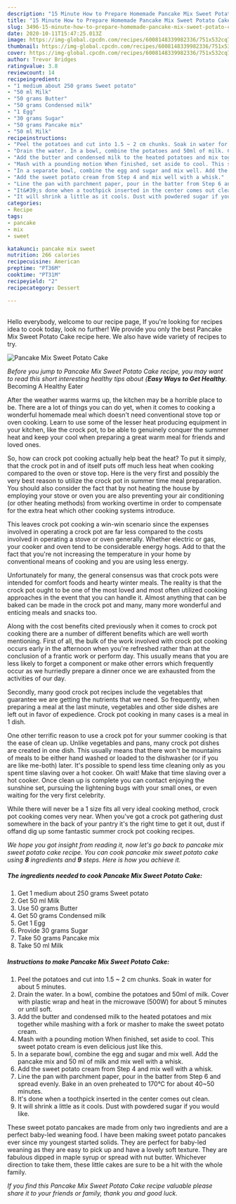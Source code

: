 ```yaml
---
description: "15 Minute How to Prepare Homemade Pancake Mix Sweet Potato Cake"
title: "15 Minute How to Prepare Homemade Pancake Mix Sweet Potato Cake"
slug: 3496-15-minute-how-to-prepare-homemade-pancake-mix-sweet-potato-cake
date: 2020-10-11T15:47:25.013Z
image: https://img-global.cpcdn.com/recipes/6008148339982336/751x532cq70/pancake-mix-sweet-potato-cake-recipe-main-photo.jpg
thumbnail: https://img-global.cpcdn.com/recipes/6008148339982336/751x532cq70/pancake-mix-sweet-potato-cake-recipe-main-photo.jpg
cover: https://img-global.cpcdn.com/recipes/6008148339982336/751x532cq70/pancake-mix-sweet-potato-cake-recipe-main-photo.jpg
author: Trevor Bridges
ratingvalue: 3.8
reviewcount: 14
recipeingredient:
- "1 medium about 250 grams Sweet potato"
- "50 ml Milk"
- "50 grams Butter"
- "50 grams Condensed milk"
- "1 Egg"
- "30 grams Sugar"
- "50 grams Pancake mix"
- "50 ml Milk"
recipeinstructions:
- "Peel the potatoes and cut into 1.5 ~ 2 cm chunks. Soak in water for about 5 minutes."
- "Drain the water. In a bowl, combine the potatoes and 50ml of milk. Cover with plastic wrap and heat in the microwave (500W) for about 5 minutes or until soft."
- "Add the butter and condensed milk to the heated potatoes and mix together while mashing with a fork or masher to make the sweet potato cream."
- "Mash with a pounding motion When finished, set aside to cool. This sweet potato cream is even delicious just like this."
- "In a separate bowl, combine the egg and sugar and mix well. Add the pancake mix and 50 ml of milk and mix well with a whisk."
- "Add the sweet potato cream from Step 4 and mix well with a whisk."
- "Line the pan with parchment paper, pour in the batter from Step 6 and spread evenly. Bake in an oven preheated to 170°C for about 40~50 minutes."
- "It&#39;s done when a toothpick inserted in the center comes out clean."
- "It will shrink a little as it cools. Dust with powdered sugar if you would like."
categories:
- Recipe
tags:
- pancake
- mix
- sweet

katakunci: pancake mix sweet 
nutrition: 266 calories
recipecuisine: American
preptime: "PT36M"
cooktime: "PT31M"
recipeyield: "2"
recipecategory: Dessert

---
```

<br>
Hello everybody, welcome to our recipe page, If you're looking for recipes idea to cook today, look no further! We provide you only the best Pancake Mix Sweet Potato Cake recipe here. We also have wide variety of recipes to try.
<br>


![Pancake Mix Sweet Potato Cake](https://img-global.cpcdn.com/recipes/6008148339982336/751x532cq70/pancake-mix-sweet-potato-cake-recipe-main-photo.jpg)

<i>Before you jump to Pancake Mix Sweet Potato Cake recipe, you may want to read this short interesting healthy tips about {<strong>Easy Ways to Get Healthy</strong>.</i>
Becoming A Healthy Eater


After the weather warms warms up, the kitchen may be a horrible place to be. There are a lot of things you can do yet, when it comes to cooking a wonderful homemade meal which doesn't need conventional stove top or oven cooking. Learn to use some of the lesser heat producing equipment in your kitchen, like the crock pot, to be able to genuinely conquer the summer heat and keep your cool when preparing a great warm meal for friends and loved ones.

So, how can crock pot cooking actually help beat the heat? To put it simply, that the crock pot in and of itself puts off much less heat when cooking compared to the oven or stove top. Here is the very first and possibly the very best reason to utilize the crock pot in summer time meal preparation. You should also consider the fact that by not heating the house by employing your stove or oven you are also preventing your air conditioning (or other heating methods) from working overtime in order to compensate for the extra heat which other cooking systems introduce.

This leaves crock pot cooking a win-win scenario since the expenses involved in operating a crock pot are far less compared to the costs involved in operating a stove or oven generally. Whether electric or gas, your cooker and oven tend to be considerable energy hogs. Add to that the fact that you're not increasing the temperature in your home by conventional means of cooking and you are using less energy.

Unfortunately for many, the general consensus was that crock pots were intended for comfort foods and hearty winter meals.  The reality is that the crock pot ought to be one of the most loved and most often utilized cooking approaches in the event that you can handle it.  Almost anything that can be baked can be made in the crock pot and many, many more wonderful and enticing meals and snacks too.



Along with the cost benefits cited previously when it comes to crock pot cooking there are a number of different benefits which are well worth mentioning. First of all, the bulk of the work involved with crock pot cooking occurs early in the afternoon when you're refreshed rather than at the conclusion of a frantic work or perform day. This usually means that you are less likely to forget a component or make other errors which frequently occur as we hurriedly prepare a dinner once we are exhausted from the activities of our day.

Secondly, many good crock pot recipes include the vegetables that guarantee we are getting the nutrients that we need. So frequently, when preparing a meal at the last minute, vegetables and other side dishes are left out in favor of expedience. Crock pot cooking in many cases is a meal in 1 dish.

One other terrific reason to use a crock pot for your summer cooking is that the ease of clean up.  Unlike vegetables and pans, many crock pot dishes are created in one dish. This usually means that there won't be mountains of meals to be either hand washed or loaded to the dishwasher (or if you are like me-both) later. It's possible to spend less time cleaning only as you spent time slaving over a hot cooker. Oh wait! Make that time slaving over a hot cooker. Once clean up is complete you can contact enjoying the sunshine set, pursuing the lightening bugs with your small ones, or even waiting for the very first celebrity.

While there will never be a 1 size fits all very ideal cooking method, crock pot cooking comes very near. When you've got a crock pot gathering dust somewhere in the back of your pantry it's the right time to get it out, dust if offand dig up some fantastic summer crock pot cooking recipes.


<i>We hope you got insight from reading it, now let's go back to pancake mix sweet potato cake recipe. You can cook pancake mix sweet potato cake using <strong>8</strong> ingredients and <strong>9</strong> steps. Here is how you achieve it.
</i>

##### The ingredients needed to cook Pancake Mix Sweet Potato Cake:

1. Get 1 medium about 250 grams Sweet potato
1. Get 50 ml Milk
1. Use 50 grams Butter
1. Get 50 grams Condensed milk
1. Get 1 Egg
1. Provide 30 grams Sugar
1. Take 50 grams Pancake mix
1. Take 50 ml Milk


##### Instructions to make Pancake Mix Sweet Potato Cake:

1. Peel the potatoes and cut into 1.5 ~ 2 cm chunks. Soak in water for about 5 minutes.
1. Drain the water. In a bowl, combine the potatoes and 50ml of milk. Cover with plastic wrap and heat in the microwave (500W) for about 5 minutes or until soft.
1. Add the butter and condensed milk to the heated potatoes and mix together while mashing with a fork or masher to make the sweet potato cream.
1. Mash with a pounding motion When finished, set aside to cool. This sweet potato cream is even delicious just like this.
1. In a separate bowl, combine the egg and sugar and mix well. Add the pancake mix and 50 ml of milk and mix well with a whisk.
1. Add the sweet potato cream from Step 4 and mix well with a whisk.
1. Line the pan with parchment paper, pour in the batter from Step 6 and spread evenly. Bake in an oven preheated to 170°C for about 40~50 minutes.
1. It&#39;s done when a toothpick inserted in the center comes out clean.
1. It will shrink a little as it cools. Dust with powdered sugar if you would like.


These sweet potato pancakes are made from only two ingredients and are a perfect baby-led weaning food. I have been making sweet potato pancakes ever since my youngest started solids. They are perfect for baby-led weaning as they are easy to pick up and have a lovely soft texture. They are fabulous dipped in maple syrup or spread with nut butter. Whichever direction to take them, these little cakes are sure to be a hit with the whole family. 

<i>If you find this Pancake Mix Sweet Potato Cake recipe valuable please share it to your friends or family, thank you and good luck.</i>
